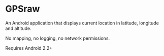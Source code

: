 # GPSraw

An Android application that displays current location in latitude, longitude and altitude.

No mapping, no logging, no network permissions.

Requires Android 2.2+

